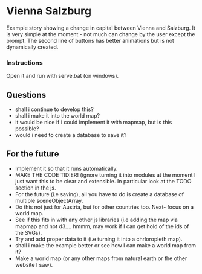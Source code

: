 # Vienna Salzburg
Example story showing a change in capital between Vienna and Salzburg.
It is very simple at the moment - not much can change by the user except the prompt.
The second line of buttons has better animations but is not dynamically created.
### Instructions
Open it and run with serve.bat (on windows).
## Questions
- shall i continue to develop this?
- shall i make it into the world map?
- it would be nice if i could implement it with mapmap, but is this possible?
- would i need to create a database to save it?


## For the future
- Implement it so that it runs automatically. 
- MAKE THE CODE TIDIER! (ignore turning it into modules at the moment I just want this to be clear and extensible. In particular look at the TODO section in the js.
- For the future (i.e saving), all you have to do is create a database of multiple sceneObjectArray.
- Do this not just for Austria, but for other countries too. Next- focus on a world map.
- See if this fits in with any other js libraries (i.e adding the map via mapmap and not d3.... hmmm, may work if I can get hold of the ids of the SVGs).
- Try and add proper data to it (i.e turning it into a chrloropleth map).
- shall i make the example better or see how I can make a world map from it?
- Make a world map (or any other maps from natural earth or the other website I saw).
